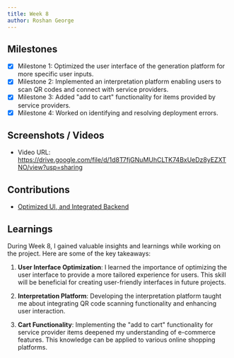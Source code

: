 ```yaml
---
title: Week 8
author: Roshan George
---
```


## Milestones
- [x] Milestone 1: Optimized the user interface of the generation platform for more specific user inputs.
- [x] Milestone 2: Implemented an interpretation platform enabling users to scan QR codes and connect with service providers.
- [x] Milestone 3: Added "add to cart" functionality for items provided by service providers.
- [x] Milestone 4: Worked on identifying and resolving deployment errors.

## Screenshots / Videos
- Video URL: https://drive.google.com/file/d/1d8T7fjGNuMUhCLTK74BxUeDz8yEZXTNO/view?usp=sharing

## Contributions
- [Optimized UI, and Integrated Backend](https://github.com/roshangeorge97/Beckn-QR/commit/9535756995270f00df26514d6d35cadc9094d9dd)

## Learnings

During Week 8, I gained valuable insights and learnings while working on the project. Here are some of the key takeaways:

1. **User Interface Optimization**:
   I learned the importance of optimizing the user interface to provide a more tailored experience for users. This skill will be beneficial for creating user-friendly interfaces in future projects.

2. **Interpretation Platform**:
   Developing the interpretation platform taught me about integrating QR code scanning functionality and enhancing user interaction.

3. **Cart Functionality**:
   Implementing the "add to cart" functionality for service provider items deepened my understanding of e-commerce features. This knowledge can be applied to various online shopping platforms.
